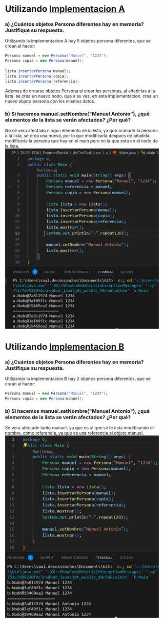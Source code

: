 # Utilizando [Implementacion A](src/a)
### a) ¿Cuántos objetos Persona diferentes hay en memoria? Justifique su respuesta.
Utilizando la implementacion A hay 5 objetos persona diferentes, que se crean al hacer: 
```java
Persona manuel = new Persona("Manuel", "1234");
Persona copia = new Persona(manuel);

lista.insertarPersona(manuel);
lista.insertarPersona(copia);
lista.insertarPersona(referencia);
```
Ademas de crearse objetos Persona al crear las personas, al añadirlas a la lista, se crea un nuevo nodo, que a su vez, en esta implementacion, crea un nuevo objeto persona con los mismos datos.
### b) Si hacemos manuel.setNombre("Manuel Antonio"), ¿qué elementos de la lista se verán afectados? ¿Por qué?
No se vera afectado ningun elemento de la lista, ya que al añadir la persona a la lista, se crea una nueva, por lo que modificarla despues de añadirla, modificaria la persona que hay en el main pero no la que esta en el nodo de la lista.
![implementacionA](imagenes/implementacionA.png)

# Utilizando [Implementacion B](src/b)
### a) ¿Cuántos objetos Persona diferentes hay en memoria? Justifique su respuesta.
Utilizando la implementacion B hay 2 objetos persona diferentes, que se crean al hacer: 
```java
Persona manuel = new Persona("Manuel", "1234");
Persona copia = new Persona(manuel);
```

### b) Si hacemos manuel.setNombre("Manuel Antonio"), ¿qué elementos de la lista se verán afectados? ¿Por qué?
Se vera afectado tanto manuel, ya que es al que se le esta modificando el nombre, como referencia, ya que es una referencia al objeto manuel.
![implementacionB](imagenes/implementacionB.png)